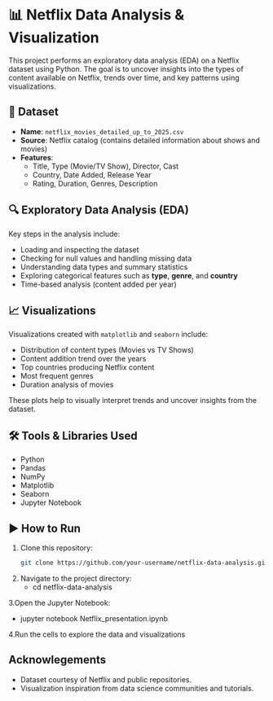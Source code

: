 # 📊 Netflix Data Analysis & Visualization

This project performs an exploratory data analysis (EDA) on a Netflix dataset using Python. The goal is to uncover insights into the types of content available on Netflix, trends over time, and key patterns using visualizations.

## 📁 Dataset

- **Name**: `netflix_movies_detailed_up_to_2025.csv`
- **Source**: Netflix catalog (contains detailed information about shows and movies)
- **Features**:
  - Title, Type (Movie/TV Show), Director, Cast
  - Country, Date Added, Release Year
  - Rating, Duration, Genres, Description

## 🔍 Exploratory Data Analysis (EDA)

Key steps in the analysis include:

- Loading and inspecting the dataset
- Checking for null values and handling missing data
- Understanding data types and summary statistics
- Exploring categorical features such as **type**, **genre**, and **country**
- Time-based analysis (content added per year)

## 📈 Visualizations

Visualizations created with `matplotlib` and `seaborn` include:

- Distribution of content types (Movies vs TV Shows)
- Content addition trend over the years
- Top countries producing Netflix content
- Most frequent genres
- Duration analysis of movies

These plots help to visually interpret trends and uncover insights from the dataset.

## 🛠️ Tools & Libraries Used

- Python
- Pandas
- NumPy
- Matplotlib
- Seaborn
- Jupyter Notebook

## ▶️ How to Run

1. Clone this repository:
   ```bash
   git clone https://github.com/your-username/netflix-data-analysis.git

2. Navigate to the project directory:
   - cd netflix-data-analysis

3.Open the Jupyter Notebook:
- jupyter notebook Netflix_presentation.ipynb
  
4.Run the cells to explore the data and visualizations

## Acknowlegements
* Dataset courtesy of Netflix and public repositories.
* Visualization inspiration from data science communities and tutorials.

